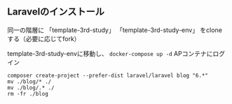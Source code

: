 ## Laravelのインストール

同一の階層に
 「template-3rd-study」
 「template-3rd-study-env」
をcloneする（必要に応じてfork）

template-3rd-study-envに移動し、
```docker-compose up -d```
APコンテナにログイン
```
composer create-project --prefer-dist laravel/laravel blog "6.*"
mv ./blog/* ./
mv ./blog/.* ./
rm -fr ./blog
```
